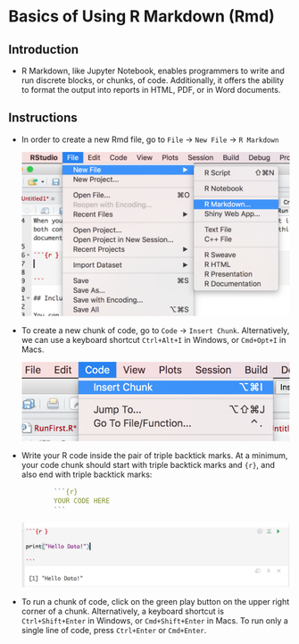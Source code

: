 # Basics of Using R Markdown (Rmd)

## Introduction

* R Markdown, like Jupyter Notebook, enables programmers to write and run discrete blocks, or chunks, of code. Additionally, it offers the ability to format the output into reports in HTML, PDF, or in Word documents. 

## Instructions

* In order to create a new Rmd file, go to `File` -> `New File` -> `R Markdown`

  ![Rmd1.png](Rmd1.png)

* To create a new chunk of code, go to `Code` -> `Insert Chunk`. Alternatively, we can use a keyboard shortcut `Ctrl+Alt+I` in Windows, or `Cmd+Opt+I` in Macs.

  ![Rmd2.png](Rmd2.png)

* Write your R code inside the pair of triple backtick marks. At a minimum, your code chunk should start with triple backtick marks and `{r}`, and also end with triple backtick marks:

  ````R
          ```{r}
          YOUR CODE HERE
          ```
  ````

  ![Rmd3.png](Rmd3.png)  

* To run a chunk of code, click on the green play button on the upper right corner of a chunk. Alternatively, a keyboard shortcut is `Ctrl+Shift+Enter` in Windows, or `Cmd+Shift+Enter` in Macs. To run only a single line of code, press `Ctrl+Enter` or `Cmd+Enter`. 
